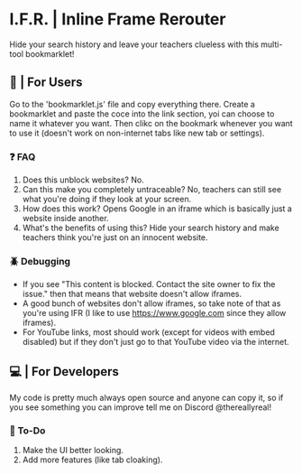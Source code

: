 # I.F.R. | Inline Frame Rerouter
Hide your search history and leave your teachers clueless with this multi-tool bookmarklet! <br>

## 👋 | For Users
Go to the 'bookmarklet.js' file and copy everything there. Create a bookmarklet and paste the coce into the link section, yoi can choose to name it whatever you want. Then clikc on the bookmark whenever you want to use it (doesn't work on non-internet tabs like new tab or settings).

### ❓ FAQ
1. Does this unblock websites? No.
2. Can this make you completely untraceable? No, teachers can still see what you're doing if they look at your screen.
3. How does this work? Opens Google in an iframe which is basically just a website inside another.
4. What's the benefits of using this? Hide your search history and make teachers think you're just on an innocent website.

### 🪲 Debugging
* If you see "This content is blocked. Contact the site owner to fix the issue." then that means that website doesn't allow iframes.
* A good bunch of websites don't allow iframes, so take note of that as you're using IFR (I like to use https://www.google.com since they allow iframes).
* For YouTube links, most should work (except for videos with embed disabled) but if they don't just go to that YouTube video via the internet.

## 💻 | For Developers 
My code is pretty much always open source and anyone can copy it, so if you see something you can improve tell me on Discord @thereallyreal!

### 📝 To-Do
1. Make the UI better looking.
2. Add more features (like tab cloaking).
